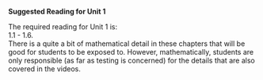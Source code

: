 **Suggested Reading for Unit 1**  

The required reading for Unit 1 is:  
1.1 - 1.6.  
There is a quite a bit of mathematical detail in these chapters that will be good for students to be exposed to.  However, mathematically, students are only responsible (as far as testing is concerned) for the details that are also covered in the videos.



